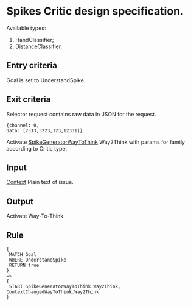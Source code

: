 # Spikes Critic design specification.

Available types:
1. HandClassifier;
1. DistanceClassifier.


## Entry criteria

Goal is set to UnderstandSpike.

## Exit criteria
Selector request contains raw data in JSON for the request.
```
{channel: 0,
data: [2313,3223,123,12331]}
```
Activate [SpikeGeneratorWayToThink](SpikeGeneratorWayToThink) Way2Think with params for family according to Critic type.

## Input

[Context](../design-specification/knowledge.md#Context) Plain text of issue.

## Output

Activate Way-To-Think.

## Rule

```
{
 MATCH Goal
 WHERE UnderstandSpike
 RETURN true
}
=>
{
 START SpikeGeneratorWayToThink.Way2Think, ContextChangedWayToThink.Way2Think
}
```
